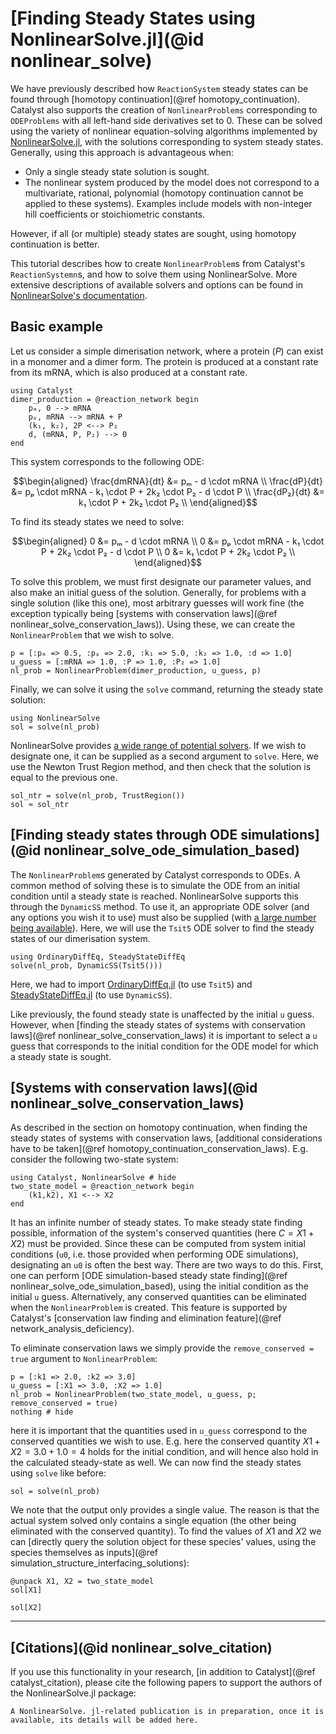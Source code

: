 # [Finding Steady States using NonlinearSolve.jl](@id nonlinear_solve)

We have previously described how `ReactionSystem` steady states can be found through [homotopy continuation](@ref homotopy_continuation). Catalyst also supports the creation of `NonlinearProblems` corresponding to `ODEProblems` with all left-hand side derivatives set to 0. These can be solved using the variety of nonlinear equation-solving algorithms implemented by [NonlinearSolve.jl](https://github.com/SciML/NonlinearSolve.jl), with the solutions corresponding to system steady states. Generally, using this approach is advantageous when:
- Only a single steady state solution is sought.
- The nonlinear system produced by the model does not correspond to a multivariate, rational, polynomial (homotopy continuation cannot be applied to these systems). Examples include models with non-integer hill coefficients or stoichiometric constants.

However, if all (or multiple) steady states are sought, using homotopy continuation is better.

This tutorial describes how to create `NonlinearProblem`s from Catalyst's `ReactionSystemn`s, and how to solve them using NonlinearSolve. More extensive descriptions of available solvers and options can be found in [NonlinearSolve's documentation](https://docs.sciml.ai/NonlinearSolve/stable/).

## Basic example
Let us consider a simple dimerisation network, where a protein ($P$) can exist in a monomer and a dimer form. The protein is produced at a constant rate from its mRNA, which is also produced at a constant rate.
```@example nonlinear_solve1
using Catalyst
dimer_production = @reaction_network begin
    pₘ, 0 --> mRNA
    pₚ, mRNA --> mRNA + P
    (k₁, k₂), 2P <--> P₂
    d, (mRNA, P, P₂) --> 0
end
```
This system corresponds to the following ODE:
```math
\begin{aligned}
\frac{dmRNA}{dt} &= pₘ - d \cdot mRNA \\
\frac{dP}{dt} &= pₚ \cdot mRNA - k₁ \cdot P + 2k₂ \cdot P₂ - d \cdot P \\
\frac{dP₂}{dt} &= k₁ \cdot P + 2k₂ \cdot P₂ \\
\end{aligned}
```
To find its steady states we need to solve:
```math
\begin{aligned}
0 &= pₘ - d \cdot mRNA \\
0 &= pₚ \cdot mRNA - k₁ \cdot P + 2k₂ \cdot P₂ - d \cdot P \\
0 &= k₁ \cdot P + 2k₂ \cdot P₂ \\
\end{aligned}
```

To solve this problem, we must first designate our parameter values, and also make an initial guess of the solution. Generally, for problems with a single solution (like this one), most arbitrary guesses will work fine (the exception typically being [systems with conservation laws](@ref nonlinear_solve_conservation_laws)). Using these, we can create the `NonlinearProblem` that we wish to solve.
```@example nonlinear_solve1
p = [:pₘ => 0.5, :pₚ => 2.0, :k₁ => 5.0, :k₂ => 1.0, :d => 1.0]
u_guess = [:mRNA => 1.0, :P => 1.0, :P₂ => 1.0]
nl_prob = NonlinearProblem(dimer_production, u_guess, p)
```
Finally, we can solve it using the `solve` command, returning the steady state solution:
```@example nonlinear_solve1
using NonlinearSolve
sol = solve(nl_prob)
```

NonlinearSolve provides [a wide range of potential solvers](https://docs.sciml.ai/NonlinearSolve/stable/solvers/NonlinearSystemSolvers/). If we wish to designate one, it can be supplied as a second argument to `solve`. Here, we use the Newton Trust Region method, and then check that the solution is equal to the previous one.
```@example nonlinear_solve1
sol_ntr = solve(nl_prob, TrustRegion())
sol ≈ sol_ntr
```

## [Finding steady states through ODE simulations](@id nonlinear_solve_ode_simulation_based)
The `NonlinearProblem`s generated by Catalyst corresponds to ODEs. A common method of solving these is to simulate the ODE from an initial condition until a steady state is reached. NonlinearSolve supports this through the `DynamicSS` method. To use it, an appropriate ODE solver (and any options you wish it to use) must also be supplied (with [a large number being available](https://docs.sciml.ai/DiffEqDocs/stable/solvers/ode_solve/)). Here, we will use the `Tsit5` ODE solver to find the steady states of our dimerisation system.
```@example nonlinear_solve1
using OrdinaryDiffEq, SteadyStateDiffEq
solve(nl_prob, DynamicSS(Tsit5()))
```
Here, we had to import [OrdinaryDiffEq.jl](https://github.com/SciML/OrdinaryDiffEq.jl) (to use `Tsit5`) and [SteadyStateDiffEq.jl](https://github.com/SciML/SteadyStateDiffEq.jl) (to use `DynamicSS`).

Like previously, the found steady state is unaffected by the initial `u` guess. However, when [finding the steady states of systems with conservation laws](@ref nonlinear_solve_conservation_laws) it is important to select a `u` guess that corresponds to the initial condition for the ODE model for which a steady state is sought.


## [Systems with conservation laws](@id nonlinear_solve_conservation_laws)
As described in the section on homotopy continuation, when finding the steady states of systems with conservation laws, [additional considerations have to be taken](@ref homotopy_continuation_conservation_laws). E.g. consider the following two-state system:
```@example nonlinear_solve2
using Catalyst, NonlinearSolve # hide
two_state_model = @reaction_network begin
    (k1,k2), X1 <--> X2
end
```
It has an infinite number of steady states. To make steady state finding possible, information of the system's conserved quantities (here $C=X1+X2$) must be provided. Since these can be computed from system initial conditions (`u0`, i.e. those provided when performing ODE simulations), designating an `u0` is often the best way. There are two ways to do this. First, one can perform [ODE simulation-based steady state finding](@ref nonlinear_solve_ode_simulation_based), using the initial condition as the initial `u` guess. Alternatively, any conserved quantities can be eliminated when the `NonlinearProblem` is created. This feature is supported by Catalyst's [conservation law finding and elimination feature](@ref network_analysis_deficiency).

To eliminate conservation laws we simply provide the `remove_conserved = true` argument to `NonlinearProblem`:
```@example nonlinear_solve2
p = [:k1 => 2.0, :k2 => 3.0]
u_guess = [:X1 => 3.0, :X2 => 1.0]
nl_prob = NonlinearProblem(two_state_model, u_guess, p; remove_conserved = true)
nothing # hide
```
here it is important that the quantities used in `u_guess` correspond to the conserved quantities we wish to use. E.g. here the conserved quantity $X1 + X2= 3.0 + 1.0 = 4$ holds for the initial condition, and will hence also hold in the calculated steady-state as well. We can now find the steady states using `solve` like before:
```@example nonlinear_solve2
sol = solve(nl_prob)
```
We note that the output only provides a single value. The reason is that the actual system solved only contains a single equation (the other being eliminated with the conserved quantity). To find the values of $X1$ and $X2$ we can [directly query the solution object for these species' values, using the species themselves as inputs](@ref simulation_structure_interfacing_solutions):
```@example nonlinear_solve2
@unpack X1, X2 = two_state_model
sol[X1]
```
```@example nonlinear_solve2
sol[X2]
```

---
## [Citations](@id nonlinear_solve_citation)
If you use this functionality in your research, [in addition to Catalyst](@ref catalyst_citation), please cite the following papers to support the authors of the NonlinearSolve.jl package:
```
A NonlinearSolve. jl-related publication is in preparation, once it is available, its details will be added here.
```
